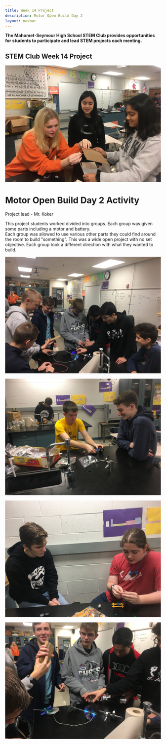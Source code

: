 ```yaml
---
title: Week 14 Project
description: Motor Open Build Day 2
layout: navbar
---
```


**The Mahomet-Seymour High School STEM Club provides opportunities for students to participate and lead STEM projects each meeting.** 


## **STEM Club Week 14 Project**

![](images/STEMClubProjectWeek14A.jpeg)  

# **Motor Open Build Day 2 Activity**

Project lead - Mr. Koker

                                                                                      

This project students worked divided into groups.  Each group was given some parts including a motor and battery.  
Each group was allowed to use various other parts they could find around the room to build "something".  This was a wide open 
project with no set objective.  Each group took a different direction with what they wanted to build.
                                                                                         

![](images/STEMClubProjectWeek14B.jpeg)

![](images/STEMClubProjectWeek14C.jpeg)

![](images/STEMClubProjectWeek14D.jpeg)

![](images/STEMClubProjectWeek14E.jpeg)                                                                    
                                                                   




